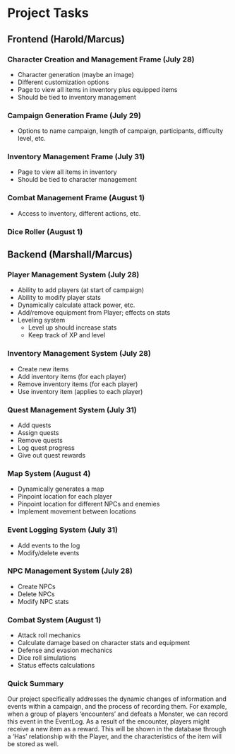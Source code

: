 # Project Tasks

## Frontend (Harold/Marcus)

### Character Creation and Management Frame (July 28)
- Character generation (maybe an image)
- Different customization options
- Page to view all items in inventory plus equipped items
- Should be tied to inventory management

### Campaign Generation Frame (July 29)
- Options to name campaign, length of campaign, participants, difficulty level, etc.

### Inventory Management Frame (July 31)
- Page to view all items in inventory
- Should be tied to character management

### Combat Management Frame (August 1)
- Access to inventory, different actions, etc.

### Dice Roller (August 1)

## Backend (Marshall/Marcus)

### Player Management System (July 28)
- Ability to add players (at start of campaign)
- Ability to modify player stats
- Dynamically calculate attack power, etc.
- Add/remove equipment from Player; effects on stats
- Leveling system
  - Level up should increase stats
  - Keep track of XP and level

### Inventory Management System (July 28)
- Create new items
- Add inventory items (for each player)
- Remove inventory items (for each player)
- Use inventory item (applies to each player)

### Quest Management System (July 31)
- Add quests
- Assign quests
- Remove quests
- Log quest progress
- Give out quest rewards

### Map System (August 4)
- Dynamically generates a map
- Pinpoint location for each player
- Pinpoint location for different NPCs and enemies
- Implement movement between locations

### Event Logging System (July 31)
- Add events to the log
- Modify/delete events

### NPC Management System (July 28)
- Create NPCs
- Delete NPCs
- Modify NPC stats

### Combat System (August 1)
- Attack roll mechanics
- Calculate damage based on character stats and equipment
- Defense and evasion mechanics
- Dice roll simulations
- Status effects calculations

### Quick Summary 
Our project specifically addresses the dynamic changes of information and events within a campaign, and the process of recording them. For example, when a group of players ‘encounters’ and defeats a Monster, we can record this event in the EventLog. As a result of the encounter, players might receive a new item as a reward. This will be shown in the database through a ‘Has’ relationship with the Player, and the characteristics of the item will be stored as well.
